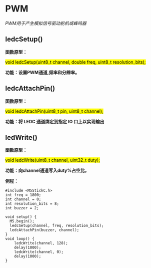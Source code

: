 # PWM

*PWM用于产生模拟信号驱动舵机或蜂鸣器*

## ledcSetup()

**函数原型：**

<mark>void ledcSetup(uint8_t channel, double freq, uint8_t resolution_bits);</mark>

**功能：设置PWM通道,频率和分辨率。**

## ledcAttachPin()

**函数原型：**

<mark>void ledcAttachPin(uint8_t pin, uint8_t channel);</mark>

**功能：将 LEDC 通道绑定到指定 IO 口上以实现输出**

## ledWrite()

**函数原型：**

<mark>void ledcWrite(uint8_t channel, uint32_t duty);</mark>

**功能：向channel通道写入duty%占空比。**

**例程：**
```arduino
#include <M5StickC.h>
int freq = 1800;
int channel = 0;
int resolution_bits = 8;
int buzzer = 2;

void setup() {
  M5.begin();
  ledcSetup(channel, freq, resolution_bits);
  ledcAttachPin(buzzer, channel);
}
void loop() {
    ledcWrite(channel, 128);
    delay(1000);
    ledcWrite(channel, 0);
    delay(1000);
}
```